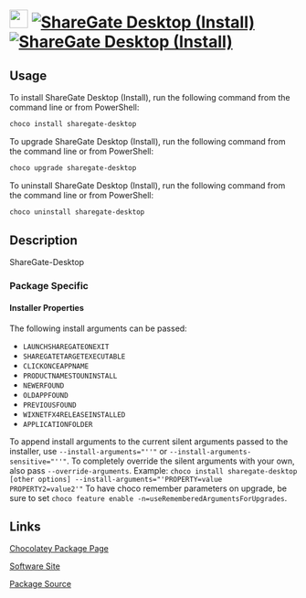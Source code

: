 ﻿# <img src="https://cdn.jsdelivr.net/gh/strausmann/ChocolateyPackages/icons/sharegate-desktop.svg" width="32" height="32"/> [![ShareGate Desktop (Install)](https://img.shields.io/chocolatey/v/sharegate-desktop.svg?label=ShareGate+Desktop+(Install))](https://community.chocolatey.org/packages/sharegate-desktop) [![ShareGate Desktop (Install)](https://img.shields.io/chocolatey/dt/sharegate-desktop.svg)](https://community.chocolatey.org/packages/sharegate-desktop)

## Usage

To install ShareGate Desktop (Install), run the following command from the command line or from PowerShell:

```powershell
choco install sharegate-desktop
```

To upgrade ShareGate Desktop (Install), run the following command from the command line or from PowerShell:

```powershell
choco upgrade sharegate-desktop
```

To uninstall ShareGate Desktop (Install), run the following command from the command line or from PowerShell:

```powershell
choco uninstall sharegate-desktop
```

## Description

ShareGate-Desktop

### Package Specific
#### Installer Properties
The following install arguments can be passed:
 * `LAUNCHSHAREGATEONEXIT`
 * `SHAREGATETARGETEXECUTABLE`
 * `CLICKONCEAPPNAME`
 * `PRODUCTNAMESTOUNINSTALL`
 * `NEWERFOUND`
 * `OLDAPPFOUND`
 * `PREVIOUSFOUND`
 * `WIXNETFX4RELEASEINSTALLED`
 * `APPLICATIONFOLDER`

To append install arguments to the current silent arguments passed to the installer, use `--install-arguments="''"` or `--install-arguments-sensitive="''"`. To completely override the silent arguments with your own, also pass `--override-arguments`.
 Example: `choco install sharegate-desktop [other options] --install-arguments="'PROPERTY=value PROPERTY2=value2'"`
To have choco remember parameters on upgrade, be sure to set `choco feature enable -n=useRememberedArgumentsForUpgrades`.
	

## Links

[Chocolatey Package Page](https://community.chocolatey.org/packages/sharegate-desktop)

[Software Site](https://sharegate.com/products/sharegate-desktop)

[Package Source](https://github.com/strausmann/ChocolateyPackages/tree/master/automatic/sharegate-desktop)

